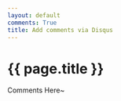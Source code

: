 ```yaml
---
layout: default
comments: True
title: Add comments via Disqus
---
```

# {{ page.title }}

Comments Here~